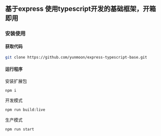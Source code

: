 ## 基于express 使用typescript开发的基础框架，开箱即用

### 安装使用

#### 获取代码

```bash
git clone https://github.com/yunmoon/express-typescript-base.git
```

#### 运行程序
安装扩展包
```bash
npm i
```
开发模式
```bash
npm run build:live
```
生产模式
```bash
npm run start
```

